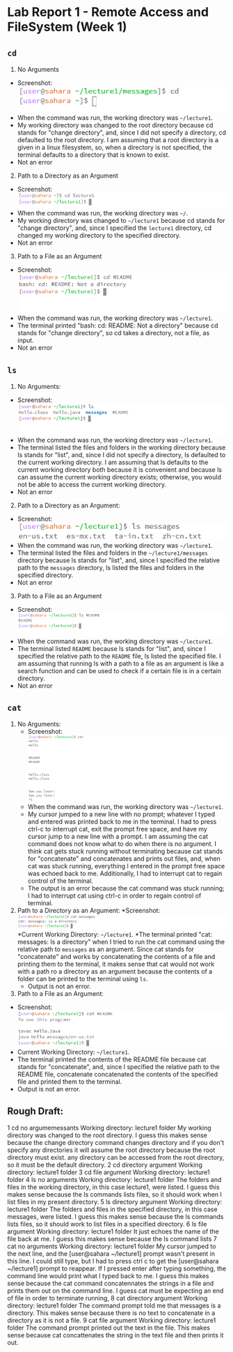 # Lab Report 1 - Remote Access and FileSystem (Week 1)
## `cd`
1. No Arguments
  * Screenshot: ![Image](cd_noArgs_sshot.PNG)
  * When the command was run, the working directory was `~/lecture1`.
  * My working directory was changed to the root directory because cd stands for "change directory", and, since I did not specify a directory, cd defaulted to the root directory. I am assuming that a root directory is a given in a linux filesystem, so, when a directory is not specified, the terminal defaults to a directory that is known to exist.
  * Not an error
2. Path to a Directory as an Argument
  * Screenshot:![Image](cd_dirArg_sshot.PNG)
  * When the command was run, the working directory was `~/`.
  * My working directory was changed to `~/lecture1` because cd stands for "change directory", and, since I specified the `lecture1` directory, cd changed my working directory to the specified directory.
  * Not an error
3. Path to a File as an Argument
  * Screenshot:![Image](cd_fileArg_sshot.PNG)
  * When the command was run, the working directory was `~/lecture1`.
  * The terminal printed "bash: cd: README: Not a directory" because cd stands for "change directory", so cd takes a directory, not a file, as input.
  * Not an error
## `ls`
1. No Arguments:
  * Screenshot:![Image](ls_noArgs_sshot.PNG)
  * When the command was run, the working directory was `~/lecture1`.
  * The terminal listed the files and folders in the working directory because ls stands for "list", and, since I did not specify a directory, ls defaulted to the current working directory. I am assuming that ls defaults to the current working directory both because it is convenient and because ls can assume the current working directory exists; otherwise, you would not be able to access the current working directory.
  * Not an error
2. Path to a Directory as an Argument:
  * Screenshot:![Image](ls_dirArg_sshot.PNG)
  * When the command was run, the working directory was `~/lecture1`.
  * The terminal listed the files and folders in the `~/lecture1/messages` directory because ls stands for "list", and, since I specified the relative path to the `messages` directory, ls listed the files and folders in the specified directory.
  * Not an error
3. Path to a File as an Argument
  * Screenshot:![Image](ls_fileArg_sshot.PNG)
  * When the command was run, the working directory was `~/lecture1`.
  * The terminal listed `README` because ls stands for "list", and, since I specified the relative path to the `README` file, ls listed the specified file. I am assuming that running ls with a path to a file as an argument is like a search function and can be used to check if a certain file is in a certain directory.
  * Not an error
## `cat`
1. No Arguments:
   * Screenshot:![Image](cat_noArgs_sshot.PNG)
   * When the command was run, the working directory was `~/lecture1`.
   * My cursor jumped to a new line with no prompt; whatever I typed and entered was printed back to me in the terminal. I had to press ctrl-c to interrupt cat, exit the prompt free space, and have my cursor jump to a new line with a prompt. I am assuming the cat command does not know what to do when there is no argument. I think cat gets stuck running without terminating because cat stands for "concatenate" and concatenates and prints out files, and, when cat was stuck running, everything I entered in the prompt free space was echoed back to me. Additionally, I had to interrupt cat to regain control of the terminal.
   * The output is an error because the cat command was stuck running; I had to interrupt cat using ctrl-c in order to regain control of terminal.
2. Path to a Directory as an Argument:
   *Screenshot:![Image](cat_dirArg_sshot.PNG)
   *Current Working Directory: `~/lecture1`.
   *The terminal printed "cat: messages: Is a directory" when I tried to run the cat command using the relative path to `messages` as an argument. Since cat stands for "concatenate" and works by concatenating the contents of a file and printing them to the terminal, it makes sense that cat would not work with a path ro a directory as an argument because the contents of a folder can be printed to the terminal using `ls`.
   * Output is not an error.
3. Path to a File as an Argument:
  * Screenshot:![Image](cat_fileArg_sshot.PNG)
  * Current Working Directory: `~/lecture1`.
  * The terminal printed the contents of the README file because cat stands for "concatenate", and, since I specified the relative path to the README file, concatenate concatenated the contents of the specified file and printed them to the terminal.
  * Output is not an error.

## Rough Draft:
1 cd no argumemessants
Working directory: lecture1 folder
My working directory was changed to the root directory. I guess this makes sense because the change directory command changes directory and if you don't specify any directories it will assume the root directory because the root directory must exist. any directory can be accessed from the root directory, so it must be the default directory.
2 cd directory argument
Working directory: lecture1 folder
3 cd file argument
Working directory: lecture1 folder
4 ls no arguments
Working directory: lecture1 folder
The folders and files in the working directory, in this case lecture1, were listed. I guess this makes sense because the ls commands lists files, so it should work when I list files in my present directory.
5 ls directory argument
Working directory: lecture1 folder
The folders and files in the specified directory, in this case messages, were listed. I guess this makes sense because the ls commands lists files, so it should work to list files in a specified directory.
6 ls file argument
Working directory: lecture1 folder
It just echoes the name of the file back at me. I guess this makes sense because the ls command lists 
7 cat no arguments
Working directory: lecture1 folder
My cursor jumped to the next line, and the [user@sahara ~/lecture1] prompt wasn't present in this line. I could still type, but I had to press ctrl c to get the [user@sahara ~/lecture1] prompt to reappear. If I pressed enter after typing something, the command line would print what I typed back to me. I guess this makes sense because the cat command concatennates the strings in a file and prints them out on the command line. I guess cat must be expecting an end of file in order to terminate running, 
8 cat directory argument
Working directory: lecture1 folder
The command prompt told me that messages is a directory. This makes sense because there is no text to concatenate in a directory as it is not a file. 
9 cat file argument
Working directory: lecture1 folder
The command prompt printed out the text in the file. This makes sense because cat concattenates the string in the text file and then prints it out.
